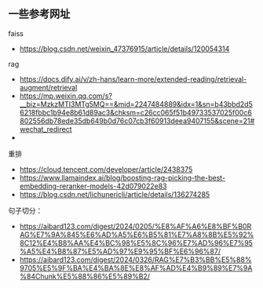 

## 一些参考网址

faiss

- https://blog.csdn.net/weixin_47376915/article/details/120054314


rag
- https://docs.dify.ai/v/zh-hans/learn-more/extended-reading/retrieval-augment/retrieval
- https://mp.weixin.qq.com/s?__biz=MzkzMTI3MTg5MQ==&mid=2247484889&idx=1&sn=b43bbd2d56218fbbc1b94e8b61d89ac3&chksm=c26cc065f51b49733537025f00c6802556db78ede35db649b0d76c07cb3f60913deea9407155&scene=21#wechat_redirect
- 

重排

- https://cloud.tencent.com/developer/article/2438375
- https://www.llamaindex.ai/blog/boosting-rag-picking-the-best-embedding-reranker-models-42d079022e83
- https://blog.csdn.net/lichunericli/article/details/136274285

句子切分：

- https://aibard123.com/digest/2024/0205/%E8%AF%A6%E8%BF%B0RAG%E7%9A%845%E6%AD%A5%E6%B5%81%E7%A8%8B%E5%92%8C12%E4%B8%AA%E4%BC%98%E5%8C%96%E7%AD%96%E7%95%A5%E4%B8%87%E5%AD%97%E9%95%BF%E6%96%87/
- https://aibard123.com/digest/2024/0326/RAG%E7%B3%BB%E5%88%9705%E5%9F%BA%E4%BA%8E%E8%AF%AD%E4%B9%89%E7%9A%84Chunk%E5%88%86%E5%89%B2/